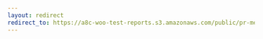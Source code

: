 ```yaml
---
layout: redirect
redirect_to: https://a8c-woo-test-reports.s3.amazonaws.com/public/pr-merge/43851/e2e/index.html
---
```

